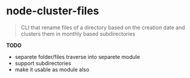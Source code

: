 node-cluster-files
======================

> CLI that rename files of a directory based on the creation date and clusters them in monthly based subdirectories

__TODO__

+ separete folder/files traverse into separete module
+ support subdirectories	
+ make it usable as module also